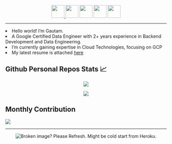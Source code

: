 
<!-- Icons link https://icons8.com/icon/set/logos/color-glass -->
<p align="center">
  <a href="https://www.linkedin.com/in/singhgautam7/"><img width="40px" height="40px" src="https://img.icons8.com/color-glass/50/000000/linkedin.png"/>
  </a>
  <a href="https://www.instagram.com/singhgautam7/"><img width="40px" height="40px" src="https://img.icons8.com/color-glass/50/000000/instagram-new.png"/></a>
  <a href="https://medium.com/@singhgautam7"><img width="40px" height="40px" src="https://img.icons8.com/color-glass/48/000000/medium-logo.png"/></a>
  <a href="https://www.youtube.com/watch?v=g0OA1Le593c"><img width="40px" height="40px" src="https://img.icons8.com/color-glass/48/000000/youtube-play.png"/></a>
  <a href="mailto:gautamsingh1997@gmail.com"><img width="40px" height="40px" src="https://img.icons8.com/color-glass/50/000000/gmail.png"/></a>
</p>
<hr>
<div>
  <span align="left">
      <li> Hello world! I’m Gautam.</li>
      <li> A Google Certified Data Engineer with 2+ years experience in Backend Development and Data Engineering.</li>
      <li> I’m currently gaining expertise in Cloud Technologies, focusing on GCP</li>
      <li> My latest resume is attached <a href="assets/GRS_resume.pdf">here</a></li>
  </span>
</div>

<div>

## Github Personal Repos Stats 📈
  <p align="center">
    <img align="center" src="http://github-readme-streak-stats.herokuapp.com?user=singhgautam7&theme=dark&date_format=M%20j%5B%2C%20Y%5D"><!-- Streak card-->
  </p>
  <p align="center">
    <img src="https://github-readme-stats.vercel.app/api?username=singhgautam7&show_icons=true&theme=dark&show_icons=true&count_private=true&hide=contribs"><!--   stats card -->
  </p>
</div>
<div>


  ## Monthly Contribution
  <!--   activity graph card -->
  <img align="center" src="https://activity-graph-kroot.herokuapp.com/graph?username=singhgautam7&theme=dracula"></img>
</div>

<hr>
<p align="center">
<img align="center" src="https://komarev.com/ghpvc/?username=singhgautam7" alt="Broken image? Please Refresh. Might be cold start from Heroku.">
</p>
